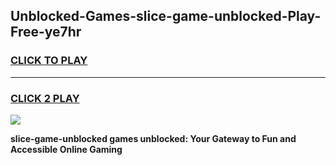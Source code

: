 
## Unblocked-Games-slice-game-unblocked-Play-Free-ye7hr
<h3>
<a href="https://premium76.site?title=slice-game-unblocked&ref=10A">CLICK TO PLAY</a></h3>
<hr>

<h3>
<a href="https://premium76.site?title=slice-game-unblocked&ref=10A">CLICK 2 PLAY</a>
  
</h3>

<a href="https://premium76.site?title=slice-game-unblocked&ref=10A"><img src="https://clearcache.store/games.png"></a>


**slice-game-unblocked games unblocked: Your Gateway to Fun and Accessible Online Gaming**
